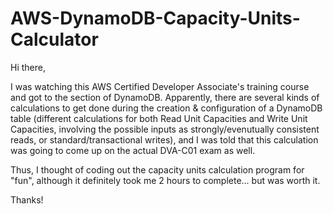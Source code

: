 # AWS-DynamoDB-Capacity-Units-Calculator

Hi there, 

I was watching this AWS Certified Developer Associate's training course and got to the section of DynamoDB. Apparently, there are several kinds of calculations to get done during the creation & configuration of a DynamoDB table (different calculations for both Read Unit Capacities and Write Unit Capacities, involving the possible inputs as strongly/evenutually consistent reads, or standard/transactional writes), and I was told that this calculation was going to come up on the actual DVA-C01 exam as well. 

Thus, I thought of coding out the capacity units calculation program for "fun", although it definitely took me 2 hours to complete... but was worth it.

Thanks!
